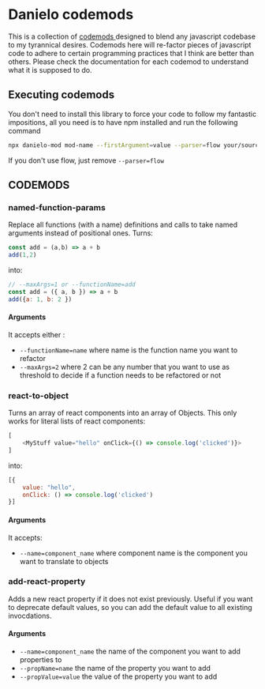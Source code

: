 # Danielo codemods
This is a collection of [ codemods ](https://github.com/facebook/codemod) designed to blend any javascript codebase to my tyrannical desires.
Codemods here will re-factor pieces of javascript code to adhere to certain programming practices that I think are better than others.
Please check the documentation for each codemod to understand what it is supposed to do.

## Executing codemods
You don't need to install this library to force your code to follow my fantastic impositions, all you need is to have npm installed and run the following command

```bash
npx danielo-mod mod-name --firstArgument=value --parser=flow your/source/code/path
```

If you don't use flow, just remove `--parser=flow`

## CODEMODS

### named-function-params

Replace all functions (with a name) definitions and calls to take named arguments instead of positional ones.
Turns:

```js
const add = (a,b) => a + b
add(1,2)
```
into:

```js
// --maxArgs=1 or --functionName=add
const add = ({ a, b }) => a + b
add({a: 1, b: 2 })
```

#### Arguments
It accepts either :
- `--functionName=name` where name is the function name you want to refactor
- `--maxArgs=2` where 2 can be any number that you want to use as threshold to decide if a function needs to be refactored or not

### react-to-object

Turns an array of react components into an array of Objects. This only works for literal lists of react components:

```js
[
    <MyStuff value="hello" onClick={() => console.log('clicked')}>
]
```
into:

```js
[{
    value: "hello",
    onClick: () => console.log('clicked')
}]
```
#### Arguments
It accepts:
- `--name=component_name` where component name is the  component you want to translate to objects

### add-react-property

Adds a new react property if it does not exist previously. Useful if you want to deprecate default values, so you can add the default value to all existing invocdations.

#### Arguments
- `--name=component_name` the name of the component you want to add properties to
- `--propName=name` the name of the property you want to add
- `--propValue=value` the value of the property you want to add